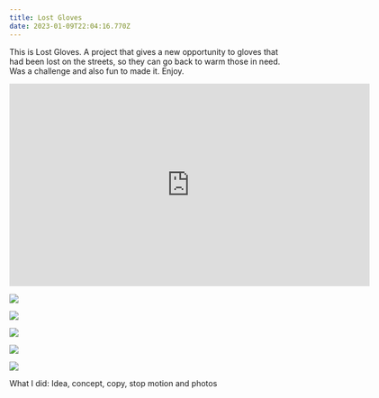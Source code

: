 ```yaml
---
title: Lost Gloves
date: 2023-01-09T22:04:16.770Z
---
```

  <div class="text-idea">

This is Lost Gloves. A project that gives a new opportunity to gloves that had been lost on the streets, so they can go back to warm those in need. Was a challenge and also fun to made it. Enjoy.

</div>

<iframe src="https://player.vimeo.com/video/223200678?title=0&byline=0&portrait=0" frameborder="0" width="640" height="360" allow="autoplay; fullscreen" allowfullscreen></iframe>

![](https://ucarecdn.com/fc5b023a-396b-4e28-8052-9a78fb38191b/)

<div class="img-row">

![](https://ucarecdn.com/4e884399-204f-49cb-8513-16d9ece839f9/)

![](https://ucarecdn.com/7682aa7c-97ff-44d3-8f3f-81f593524942/)

![](https://ucarecdn.com/264c2284-768a-4f92-9329-9d049d72e9f4/)

</div>

![](https://ucarecdn.com/a445f2e4-7f0d-467e-94f0-f908ff429821/)

What I did: Idea, concept, copy, stop motion and photos